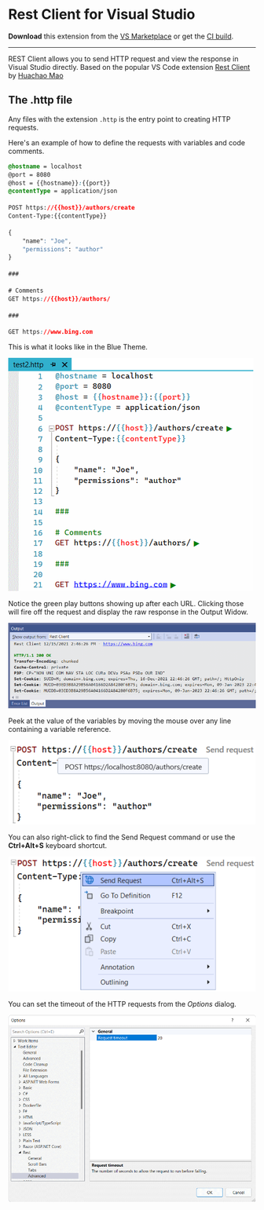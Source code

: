 ﻿# Rest Client for Visual Studio

**Download** this extension from the [VS Marketplace](https://marketplace.visualstudio.com/items?itemName=MadsKristensen.RestClient)
or get the [CI build](https://www.vsixgallery.com/extension/RestClientVS.a7b4a362-3ce8-4953-9b19-a35166f2cbfd).

-----------------------------------

REST Client allows you to send HTTP request and view the response in Visual Studio directly. Based on the popular VS Code extension [Rest Client](https://marketplace.visualstudio.com/items?itemName=humao.rest-client) by [Huachao Mao](https://github.com/Huachao)

## The .http file
Any files with the extension `.http` is the entry point to creating HTTP requests.

Here's an example of how to define the requests with variables and code comments.

```css
@hostname = localhost
@port = 8080
@host = {{hostname}}:{{port}}
@contentType = application/json

POST https://{{host}}/authors/create
Content-Type:{{contentType}}

{
    "name": "Joe",
    "permissions": "author"
}

###

# Comments
GET https://{{host}}/authors/

###

GET https://www.bing.com
```

This is what it looks like in the Blue Theme.

![Document](art/document.png)

Notice the green play buttons showing up after each URL. Clicking those will fire off the request and display the raw response in the Output Widow.

![Output](art/output.png)

Peek at the value of the variables by moving the mouse over any line containing a variable reference.

![Tooltip](art/tooltip.png)

You can also right-click to find the Send Request command or use the **Ctrl+Alt+S** keyboard shortcut.

![Context Menu](art/context-menu.png)

You can set the timeout of the HTTP requests from the *Options* dialog.

![Options](art/options.png)